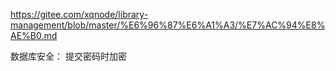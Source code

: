 https://gitee.com/xqnode/library-management/blob/master/%E6%96%87%E6%A1%A3/%E7%AC%94%E8%AE%B0.md



数据库安全：
提交密码时加密

